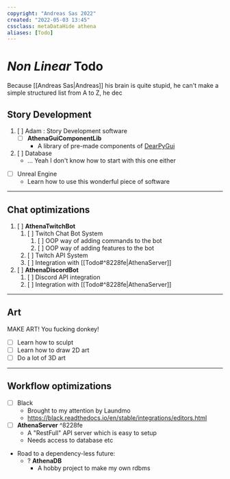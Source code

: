 ```yaml
---
copyright: "Andreas Sas 2022"
created: "2022-05-03 13:45"
cssclass: metaDataHide athena
aliases: [Todo]
---
```


# *Non Linear* Todo
Because [[Andreas Sas|Andreas]] his brain is quite stupid, he can't make a simple structured list from A to Z, he dec
## Story Development
1. [ ] Adam : Story Development software
    - [ ] **AthenaGuiComponentLib**
        - A library of pre-made components of [DearPyGui](https://github.com/hoffstadt/DearPyGui)
1. [ ] Database
    - ... Yeah I don't know how to start with this one either
- [ ] Unreal Engine
    - Learn how to use this wonderful piece of software

---
## Chat optimizations
1. [ ] **AthenaTwitchBot**
    1. [ ] Twitch Chat Bot System
        1.  [ ] OOP way of adding commands to the bot
        2.  [ ] OOP way of adding features to the bot
    2. [ ] Twitch API System
    3. [ ] Integration with [[Todo#^8228fe|AthenaServer]]
2. [ ] **AthenaDiscordBot**
    1. [ ] Discord API integration
    3. [ ] Integration with [[Todo#^8228fe|AthenaServer]]

---
## Art
MAKE ART! You fucking donkey!
- [ ] Learn how to sculpt
- [ ] Learn how to draw 2D art
- [ ] Do a lot of 3D art

---
## Workflow optimizations
- [ ] Black
    - Brought to my attention by Laundmo
    -  https://black.readthedocs.io/en/stable/integrations/editors.html
-  [ ] **AthenaServer** ^8228fe
    -  A "RestFull" API server which is easy to setup
    -  Needs access to database etc
-  Road to a dependency-less future:
    -  ? **AthenaDB**
        -  A hobby project to make my own rdbms